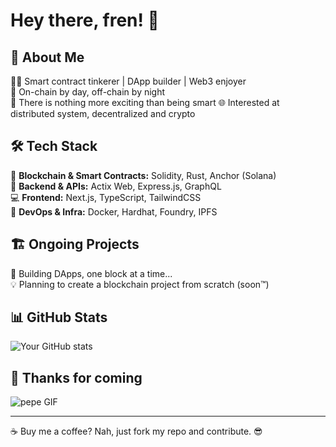 # Hey there, fren! 🫡

## 🚀 About Me

👨‍💻 Smart contract tinkerer | DApp builder | Web3 enjoyer  
🔗 On-chain by day, off-chain by night  
🧠 There is nothing more exciting than being smart
🌐 Interested at distributed system, decentralized and crypto

## 🛠 Tech Stack

🚀 **Blockchain & Smart Contracts:** Solidity, Rust, Anchor (Solana)  
📜 **Backend & APIs:** Actix Web, Express.js, GraphQL  
💻 **Frontend:** Next.js, TypeScript, TailwindCSS  
🐳 **DevOps & Infra:** Docker, Hardhat, Foundry, IPFS  

## 🏗 Ongoing Projects

📌 Building DApps, one block at a time...  
💡 Planning to create a blockchain project from scratch (soon™)  

## 📊 GitHub Stats
![Your GitHub stats](https://github-readme-stats.vercel.app/api?username=zenbuterin&show_icons=true&theme=radical)

## 🐸 Thanks for coming
![pepe GIF](https://media1.tenor.com/m/660lQV3gF9IAAAAC/peppe.gif)


---
☕ Buy me a coffee? Nah, just fork my repo and contribute. 😎

